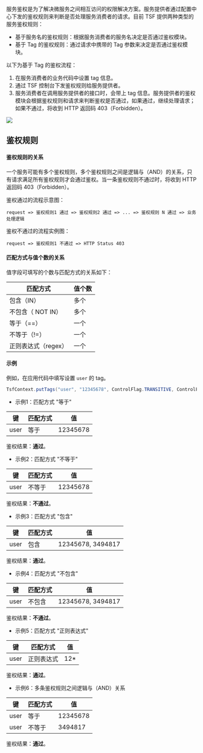 服务鉴权是为了解决微服务之间相互访问的权限解决方案。服务提供者通过配置中心下发的鉴权规则来判断是否处理服务消费者的请求。目前 TSF 提供两种类型的服务鉴权规则：

- 基于服务名的鉴权规则：根据服务消费者的服务名决定是否通过鉴权模块。
- 基于 Tag 的鉴权规则：通过请求中携带的 Tag 参数来决定是否通过鉴权模块。

以下为基于 Tag 的鉴权流程：

1. 在服务消费者的业务代码中设置 tag 信息。
2. 通过 TSF 控制台下发鉴权规则给服务提供者。
3. 服务消费者在调用服务提供者的接口时，会带上 tag 信息。服务提供者的鉴权模块会根据鉴权规则和请求来判断鉴权是否通过，如果通过，继续处理请求；如果不通过，将收到 HTTP 返回码 403（Forbidden）。

![](https://main.qcloudimg.com/raw/c4f1a360d2fbab1c4924b391a3dc4787.png)



## 鉴权规则

#### 鉴权规则的关系

一个服务可能有多个鉴权规则，多个鉴权规则之间是逻辑与（AND）的关系，只有请求满足所有鉴权规则才会通过鉴权。当一条鉴权规则不通过时，将收到 HTTP 返回码 403（Forbidden）。

鉴权通过的流程示意图：

```
request => 鉴权规则1 通过 => 鉴权规则2 通过 => ... => 鉴权规则 N 通过 => 业务处理逻辑
```

鉴权不通过的流程实例图：

```
request => 鉴权规则1 不通过 => HTTP Status 403
```



#### 匹配方式与值个数的关系

值字段可填写的个数与匹配方式的关系如下：

| 匹配方式            | 值个数 |
| ------------------- | ------ |
| 包含（IN）          | 多个   |
| 不包含（ NOT IN）   | 多个   |
| 等于（==）          | 一个   |
| 不等于（!=）        | 一个   |
| 正则表达式（regex） | 一个   |



#### 示例

例如，在应用代码中填写设置 `user` 的 tag。

```java
TsfContext.putTags("user", "12345678", ControlFlag.TRANSITIVE, ControlFlag.NOT_IN_SLEUTH)
```

- 示例1：匹配方式 "等于"

| 键   | 匹配方式 | 值       |
| ---- | -------- | -------- |
| user | 等于     | 12345678 |

鉴权结果：**通过**。

- 示例2：匹配方式 "不等于"

| 键   | 匹配方式 | 值       |
| ---- | -------- | -------- |
| user | 不等于   | 12345678 |

鉴权结果：**不通过**。

- 示例3：匹配方式 "包含"

| 键   | 匹配方式 | 值                |
| ---- | -------- | ----------------- |
| user | 包含     | 12345678, 3494817 |

鉴权结果：**通过**。

- 示例4：匹配方式 "不包含"

| 键   | 匹配方式 | 值                |
| ---- | -------- | ----------------- |
| user | 不包含   | 12345678, 3494817 |

鉴权结果：**不通过**。

- 示例5：匹配方式 "正则表达式"

| 键   | 匹配方式   | 值   |
| ---- | ---------- | ---- |
| user | 正则表达式 | 12*  |

鉴权结果：**通过**。

- 示例6：多条鉴权规则之间逻辑与（AND）关系

| 键   | 匹配方式 | 值       |
| ---- | -------- | -------- |
| user | 等于     | 12345678 |
| user | 不等于   | 3494817  |

鉴权结果：**通过**。